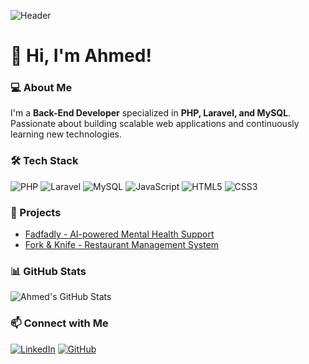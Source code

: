 ![Header](https://user-images.githubusercontent.com/80781196/190216139-7697aa5a-c9a0-4bd6-80bf-3aca76a2e1c8.gif)

# 👋 Hi, I'm Ahmed!

### 💻 About Me
I'm a **Back-End Developer** specialized in **PHP, Laravel, and MySQL**. Passionate about building scalable web applications and continuously learning new technologies.

### 🛠 Tech Stack
![PHP](https://img.shields.io/badge/PHP-777BB4?style=for-the-badge&logo=php&logoColor=white)
![Laravel](https://img.shields.io/badge/Laravel-FF2D20?style=for-the-badge&logo=laravel&logoColor=white)
![MySQL](https://img.shields.io/badge/MySQL-4479A1?style=for-the-badge&logo=mysql&logoColor=white)
![JavaScript](https://img.shields.io/badge/JavaScript-F7DF1E?style=for-the-badge&logo=javascript&logoColor=black)
![HTML5](https://img.shields.io/badge/HTML5-E34F26?style=for-the-badge&logo=html5&logoColor=white)
![CSS3](https://img.shields.io/badge/CSS3-1572B6?style=for-the-badge&logo=css3&logoColor=white)

### 🚀 Projects
- [Fadfadly - AI-powered Mental Health Support](https://github.com/a7medwael10/Fadfadly)
- [Fork & Knife - Restaurant Management System](https://github.com/a7medwael10/Fork-Knife-Restaurant-Management-System)

### 📊 GitHub Stats
![Ahmed's GitHub Stats](https://github-readme-stats.vercel.app/api?username=a7medwael10&show_icons=true&theme=radical)

### 📫 Connect with Me
[![LinkedIn](https://img.shields.io/badge/LinkedIn-0077B5?style=for-the-badge&logo=linkedin&logoColor=white)](https://www.linkedin.com/in/yourprofile)
[![GitHub](https://img.shields.io/badge/GitHub-181717?style=for-the-badge&logo=github&logoColor=white)](https://github.com/a7medwael10)
